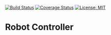 [![Build Status](https://app.travis-ci.com/viveksood97/Robot_Contoller.svg?branch=main)](https://app.travis-ci.com/viveksood97/Robot_Contoller) 
[![Coverage Status](https://coveralls.io/repos/github/viveksood97/Robot_Contoller/badge.svg?branch=main)](https://coveralls.io/github/viveksood97/Robot_Contoller?branch=main)
[![License: MIT](https://img.shields.io/badge/License-MIT-Default.svg)](https://opensource.org/licenses/MIT)
# Robot Controller

